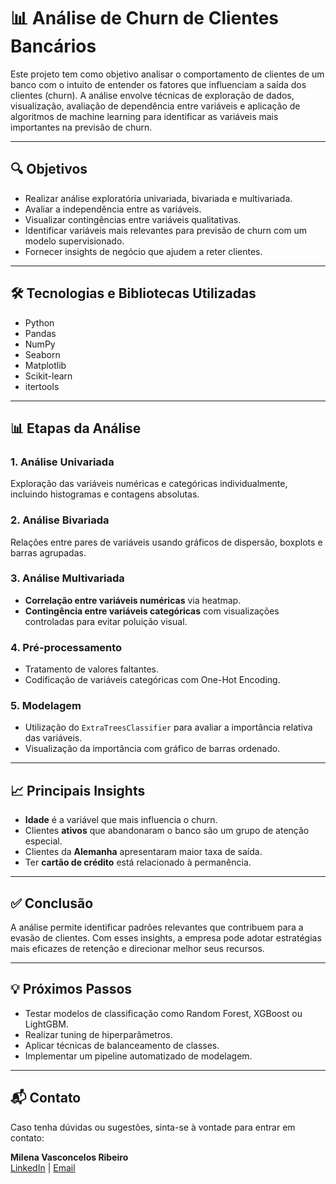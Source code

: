 # 📊 Análise de Churn de Clientes Bancários

Este projeto tem como objetivo analisar o comportamento de clientes de um banco com o intuito de entender os fatores que influenciam a saída dos clientes (churn). A análise envolve técnicas de exploração de dados, visualização, avaliação de dependência entre variáveis e aplicação de algoritmos de machine learning para identificar as variáveis mais importantes na previsão de churn.

---

## 🔍 Objetivos

- Realizar análise exploratória univariada, bivariada e multivariada.
- Avaliar a independência entre as variáveis.
- Visualizar contingências entre variáveis qualitativas.
- Identificar variáveis mais relevantes para previsão de churn com um modelo supervisionado.
- Fornecer insights de negócio que ajudem a reter clientes.

---

## 🛠 Tecnologias e Bibliotecas Utilizadas

- Python
- Pandas
- NumPy
- Seaborn
- Matplotlib
- Scikit-learn
- itertools

---

## 📊 Etapas da Análise

### 1. Análise Univariada
Exploração das variáveis numéricas e categóricas individualmente, incluindo histogramas e contagens absolutas.

### 2. Análise Bivariada
Relações entre pares de variáveis usando gráficos de dispersão, boxplots e barras agrupadas.

### 3. Análise Multivariada
- **Correlação entre variáveis numéricas** via heatmap.
- **Contingência entre variáveis categóricas** com visualizações controladas para evitar poluição visual.

### 4. Pré-processamento
- Tratamento de valores faltantes.
- Codificação de variáveis categóricas com One-Hot Encoding.

### 5. Modelagem
- Utilização do `ExtraTreesClassifier` para avaliar a importância relativa das variáveis.
- Visualização da importância com gráfico de barras ordenado.

---

## 📈 Principais Insights

- **Idade** é a variável que mais influencia o churn.
- Clientes **ativos** que abandonaram o banco são um grupo de atenção especial.
- Clientes da **Alemanha** apresentaram maior taxa de saída.
- Ter **cartão de crédito** está relacionado à permanência.

---

## ✅ Conclusão

A análise permite identificar padrões relevantes que contribuem para a evasão de clientes. Com esses insights, a empresa pode adotar estratégias mais eficazes de retenção e direcionar melhor seus recursos.

---

## 💡 Próximos Passos

- Testar modelos de classificação como Random Forest, XGBoost ou LightGBM.
- Realizar tuning de hiperparâmetros.
- Aplicar técnicas de balanceamento de classes.
- Implementar um pipeline automatizado de modelagem.

---

## 📬 Contato

Caso tenha dúvidas ou sugestões, sinta-se à vontade para entrar em contato:

**Milena Vasconcelos Ribeiro**  
[LinkedIn](https://www.linkedin.com/in/seu-link-aqui) | [Email](mailto:seuemail@dominio.com)

